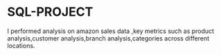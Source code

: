 # SQL-PROJECT
 I performed analysis on amazon sales data ,key metrics such as product analysis,customer analysis,branch analysis,categories across different locations.
